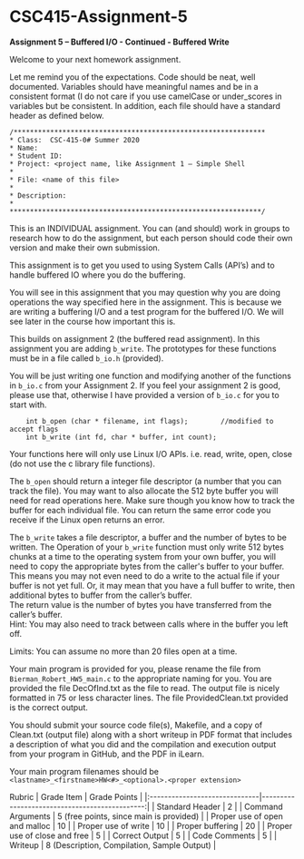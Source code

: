 # CSC415-Assignment-5

**Assignment 5 – Buffered I/O - Continued - Buffered Write**

Welcome to your next homework assignment.  

Let me remind you of the expectations.  Code should be neat, well documented.  Variables should have meaningful names and be in a consistent format (I do not care if you use camelCase or under_scores in variables but be consistent.  In addition, each file should have a standard header as defined below.

```
/**************************************************************
* Class:  CSC-415-0# Summer 2020
* Name:
* Student ID:
* Project: <project name, like Assignment 1 – Simple Shell
*
* File: <name of this file>
*
* Description:
*
**************************************************************/
```

This is an INDIVIDUAL assignment.  You can (and should) work in groups to research how to do the assignment, but each person should code their own version and make their own submission.

This assignment is to get you used to using System Calls (API’s) and to handle buffered IO where you do the buffering.

You will see in this assignment that you may question why you are doing operations the way specified here in the assignment.  This is because we are writing a buffering I/O and a test program for the buffered I/O.  We will see later in the course how important this is.

This builds on assignment 2 (the buffered read assignment). In this assignment you are adding `b_write`.  The prototypes for these functions must be in a file called `b_io.h` (provided).

You will be just writing one function and modifying another of the functions in `b_io.c` from your Assignment 2.  If you feel your assignment 2 is good, please use that, otherwise I have provided a version of `b_io.c` for you to start with.

```
	int b_open (char * filename, int flags);		//modified to accept flags
	int b_write (int fd, char * buffer, int count);
```

Your functions here will only use Linux I/O APIs.  i.e. read, write, open, close (do not use the c library file functions).

The `b_open` should return a integer file descriptor (a number that you can track the file).  You may want to also allocate the 512 byte buffer you will need for read operations here.  Make sure though you know how to track the buffer for each individual file. You can return the same error code you receive if the Linux open returns an error.

The `b_write` takes a file descriptor, a buffer and the number of bytes to be written.  The Operation of your `b_write` function must only write 512 bytes chunks at a time to the operating system from your own buffer, you will need to copy the appropriate bytes from the caller's buffer to your buffer.  This means you may not even need to do a write to the actual file if your buffer is not yet full.  Or, it may mean that you have a full buffer to write, then additional bytes to buffer from the caller’s buffer.  
The return value is the number of bytes you have transferred from the caller’s buffer.  
Hint:  You may also need to track between calls where in the buffer you left off.


Limits:  You can assume no more than 20 files open at a time.

Your main program is provided for you, please rename the file from `Bierman_Robert_HW5_main.c` to the appropriate naming for you.
You are provided the file DecOfInd.txt as the file to read.  The output file is nicely formatted in 75 or less character lines.
The file ProvidedClean.txt provided is the correct output.

You should submit your source code file(s), Makefile, and a copy of Clean.txt (output file) along with a short writeup in PDF format that includes a description of what you did and the compilation and execution output from your program in GitHub, and the PDF in iLearn.

Your main program filenames should be `<lastname>_<firstname>HW<#>_<optional>.<proper extension>`


Rubric
| Grade Item                    | Grade Points                                  |
|:------------------------------|----------------------------------------------:|
| Standard Header               |   2                                           |
| Command Arguments             |   5 (free points, since main is provided)     |
| Proper use of open and malloc |  10                                           |
| Proper use of write           |  10                                           |
| Proper buffering              |  20                                           |
| Proper use of close and free  |   5                                           |
| Correct Output                |   5                                           |
| Code Comments                 |   5                                           |
| Writeup                       |   8 (Description, Compilation, Sample Output) |
